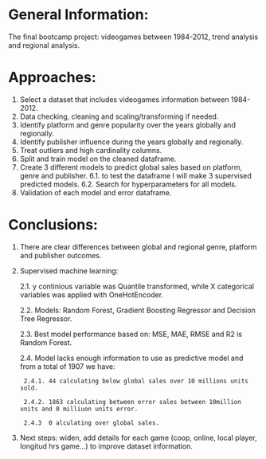# General Information:
The final bootcamp project: videogames between 1984-2012, trend analysis and regional analysis. 

# Approaches: 
1) Select a dataset that includes videogames information between 1984-2012.
2) Data checking, cleaning and scaling/transforming if needed. 
3) Identify platform and genre popularity over the years globally and regionally. 
3) Identify publisher influence during the years globally and regionally. 
4) Treat outliers and high cardinality columns. 
5) Split and train model on the cleaned dataframe. 
6) Create 3 different models to predict global sales based on platform, genre and publisher. 
    6.1. to test the dataframe I will make 3 supervised predicted models. 
    6.2. Search for hyperparameters for all models. 
7) Validation of each model and error dataframe. 

# Conclusions: 

1) There are clear differences between global and regional genre, platform and publisher outcomes. 
2) Supervised machine learning:
   
    2.1. y continious variable was Quantile transformed, while X categorical variables was applied with OneHotEncoder.
   
    2.2. Models: Random Forest, Gradient Boosting Regressor and Decision Tree Regressor.
   
    2.3. Best model performance based on: MSE, MAE, RMSE and R2 is Random Forest.
   
    2.4. Model lacks enough information to use as predictive model and from a total of 1907 we have:
   
        2.4.1. 44 calculating below global sales over 10 millions units sold.
   
        2.4.2. 1863 calculating between error sales between 10million units and 0 milliuon units error.
   
        2.4.3  0 alculating over global sales.
   
4) Next steps: widen, add details for each game (coop, online, local player, longitud hrs game...) to improve dataset information. 
